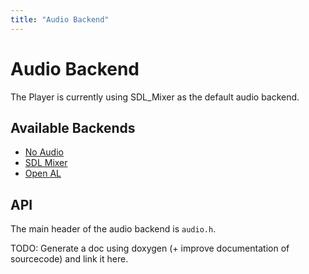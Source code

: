 ```yaml
---
title: "Audio Backend"
---
```

# Audio Backend

The Player is currently using SDL_Mixer as the default audio backend.

## Available Backends

-   [No Audio](/development/player/audio-backend/no-audio)
-   [SDL Mixer](/development/player/audio-backend/sdl-mixer)
-   [Open AL](/development/player/audio-backend/open-al)

## API

The main header of the audio backend is `audio.h`.

TODO: Generate a doc using doxygen (+ improve documentation of sourcecode) and link it here.
